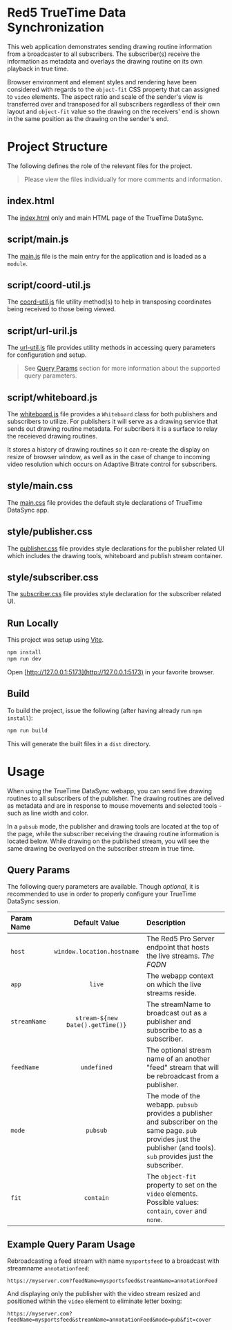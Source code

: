 # Red5 TrueTime Data Synchronization

This web application demonstrates sending drawing routine information from a broadcaster to all subscribers. The subscriber(s) receive the information as metadata and overlays the drawing routine on its own playback in true time.

Browser environment and element styles and rendering have been considered with regards to the `object-fit` CSS property that can assigned to `video` elements. The aspect ratio and scale of the sender's view is transferred over and transposed for all subscribers regardless of their own layout and `object-fit` value so the drawing on the receivers' end is shown in the same position as the drawing on the sender's end.

# Project Structure

The following defines the role of the relevant files for the project.

> Please view the files individually for more comments and information.

## index.html

The [index.html](index.html) only and main HTML page of the TrueTime DataSync.

## script/main.js

The [main.js](script/main.js) file is the main entry for the application and is loaded as a `module`.

## script/coord-util.js

The [coord-util.js](script/coord-util.js) file utility method(s) to help in transposing coordinates being received to those being viewed.

## script/url-uril.js

The [url-util.js](script/url-util.js) file provides utility methods in accessing query parameters for configuration and setup.

> See [Query Params](#query-params) section for more information about the supported query parameters.

## script/whiteboard.js

The [whiteboard.js](script/whiteboard.js) file provides a `Whiteboard` class for both publishers and subscribers to utilize. For publishers it will serve as a drawing service that sends out drawing routine metadata. For subcribers it is a surface to relay the receieved drawing routines.

It stores a history of drawing routines so it can re-create the display on resize of browser window, as well as in the case of change to incoming video resolution which occurs on Adaptive Bitrate control for subscribers.

## style/main.css

The [main.css](css/main.css) file provides the default style declarations of TrueTime DataSync app.

## style/publisher.css

The [publisher.css](css/publisher.css) file provides style declarations for the publisher related UI which includes the drawing tools, whiteboard and publish stream container.

## style/subscriber.css

The [subscriber.css](css/subscriber.css) file provides style declaration for the subscriber related UI.

## Run Locally

This project was setup using [Vite](https://vitejs.dev/).

```sh
npm install
npm run dev
```

Open [http://127.0.0.1:5173](http://127.0.0.1:5173) in your favorite browser.

## Build

To build the project, issue the following (after having already run `npm install`):

```sh
npm run build
```

This will generate the built files in a `dist` directory.

# Usage

When using the TrueTime DataSync webapp, you can send live drawing routines to all subscribers of the publisher. The drawing routines are delived as metadata and are in response to mouse movements and selected tools - such as line width and color.

In a `pubsub` mode, the publisher and drawing tools are located at the top of the page, while the subscriber receiving the drawing routine information is located below. While drawing on the published stream, you will see the same drawing be overlayed on the subscriber stream in true time.

## Query Params

The following query parameters are available. Though _optional_, it is recommended to use in order to properly configure your TrueTime DataSync session.

| Param Name   |          Default Value           | Description                                                                                                                                                               |
| :----------- | :------------------------------: | :------------------------------------------------------------------------------------------------------------------------------------------------------------------------ |
| `host`       |    `window.location.hostname`    | The Red5 Pro Server endpoint that hosts the live streams. _The FQDN_                                                                                                      |
| `app`        |              `live`              | The webapp context on which the live streams reside.                                                                                                                      |
| `streamName` | `stream-${new Date().getTime()}` | The streamName to broadcast out as a publisher and subscribe to as a subscriber.                                                                                          |
| `feedName`   |           `undefined`            | The optional stream name of an another "feed" stream that will be rebroadcast from a publisher.                                                                           |
| `mode`       |             `pubsub`             | The mode of the webapp. `pubsub` provides a publisher and subscriber on the same page. `pub` provides just the publisher (and tools). `sub` provides just the subscriber. |
| `fit`        |            `contain`             | The `object-fit` property to set on the `video` elements. Possible values: `contain`, `cover` and `none`.                                                                 |

## Example Query Param Usage

Rebroadcasting a feed stream with name `mysportsfeed` to a broadcast with streamname `annotationfeed`:

```
https://myserver.com?feedName=mysportsfeed&streamName=annotationFeed
```

And displaying only the publisher with the video stream resized and positioned within the `video` element to eliminate letter boxing:

```
https://myserver.com?feedName=mysportsfeed&streamName=annotationFeed&mode=pub&fit=cover
```
